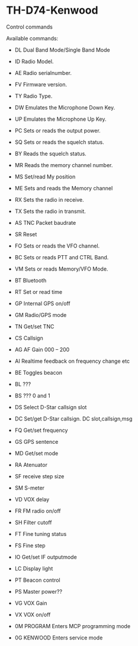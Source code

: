 # TH-D74-Kenwood
Control commands

Available commands:

- DL	Dual Band Mode/Single Band Mode

- ID	Radio Model.

- AE	Radio serialnumber.

- FV	Firmware version.

- TY	Radio Type.

- DW	Emulates the Microphone Down Key.

- UP	Emulates the Microphone Up Key.

- PC	Sets or reads the output power.

- SQ	Sets or reads the squelch status.

- BY	Reads the squelch status.

- MR	Reads the memory channel number.

- MS	Set/read My position

- ME	Sets and reads the Memory channel

- RX	Sets the radio in receive.

- TX	Sets the radio in transmit.

- AS	TNC Packet baudrate

- SR	Reset

- FO	Sets or reads the VFO channel.

- BC	Sets or reads PTT and CTRL Band.

- VM	Sets or reads Memory/VFO Mode.

- BT	Bluetooth

- RT	Set or read time

- GP	Internal GPS on/off

- GM	Radio/GPS mode

- TN	Get/set TNC

- CS	Callsign

- AG	AF Gain 000 – 200

- AI	Realtime feedback on frequency change etc

- BE	Toggles beacon

- BL	???

- BS	??? 0 and 1

- DS	Select D-Star callsign slot

- DC	Set/get D-Star callsign. DC slot,callsign,msg

- FQ	Get/set frequency

- GS	GPS sentence

- MD	Get/set mode

- RA	Atenuator

- SF	receive step size

- SM	S-meter

- VD	VOX delay

- FR	FM radio on/off

- SH	Filter cutoff

- FT	Fine tuning status

- FS	Fine step

- IO	Get/set IF outputmode

- LC	Display light

- PT	Beacon control

- PS	Master power??

- VG	VOX Gain

- VX	VOX on/off

- 0M PROGRAM	Enters MCP programming mode

- 0G KENWOOD	Enters service mode
